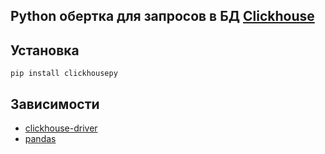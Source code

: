 ## Python обертка для запросов в БД [Clickhouse](https://clickhouse.yandex/)

## Установка
```
pip install clickhousepy
```

## Зависимости
- [clickhouse-driver](https://github.com/mymarilyn/clickhouse-driver/)
- [pandas](https://github.com/pandas-dev/pandas)

